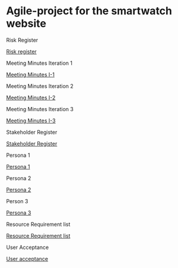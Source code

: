 # Agile-project for the smartwatch website


Risk Register 

<a href="https://github.com/ksandhu06/Agile-project/blob/main/risk_register%20week%2011.pdf">Risk register</a>

Meeting Minutes Iteration 1 

<a href="https://github.com/ksandhu06/Agile-project/blob/main/Iteration%201%20Meeting%20Minutes.pdf">Meeting Minutes I-1</a>

Meeting Minutes Iteration 2

<a href="https://github.com/ksandhu06/Agile-project/blob/main/Iteration%201%20Meeting%20Minutes.pdf">Meeting Minutes I-2</a>


Meeting Minutes Iteration 3 

<a href="https://github.com/ksandhu06/Agile-project/blob/main/risk_register%20week%2011.pdf">Meeting Minutes I-3</a>

Stakeholder Register 

<a href="https://github.com/ksandhu06/Agile-project/blob/main/Stakeholder%20register%20sample.pdf">Stakeholder Register</a>

Persona 1

<a href="https://github.com/ksandhu06/Agile-project/blob/main/PERSONA%20TEMPLATE%20(1).pdf">Persona 1</a>

Persona 2 

<a href="https://github.com/ksandhu06/Agile-project/blob/main/PERSONA%20TEMPLATE%20(2).pdf">Persona 2</a>

Person 3

<a href="https://github.com/ksandhu06/Agile-project/blob/main/PERSONA%203.pdf">Persona 3</a>

Resource Requirement list

<a href="https://github.com/ksandhu06/Agile-project/blob/main/resource_needs.pdf">Resource Requirement list</a>

User Acceptance

<a href="https://github.com/ksandhu06/Agile-project/blob/main/User%20Acceptance%20Tests%20(1).pdf">User acceptance</a>
